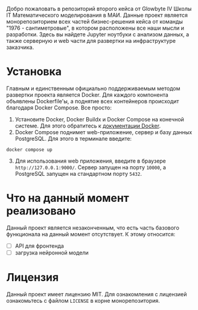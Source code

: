 Добро пожаловать в репозиторий второго кейса от Glowbyte IV Школы IT Математического моделирования в МАИ. Данные проект является монорепозиторием всех частей бизнес-решения кейса от команды "1976 - сантиметровые", в котором расположены все наши мысли и разработки. Здесь вы найдете Jupyter ноутбуки с анализом данных, а также серверную и web части для развертки на инфраструктуре заказчика.

# Установка
Главным и единственным официально поддерживаемым методом развертки проекта является Docker. Для каждого компонента объявлены Dockerfile'ы, а поднятие всех контейнеров происходит благодаря Docker Compose.
Все просто:
1. Установите Docker, Docker Buildx и Docker Compose на конечной системе. Для этого обратитесь к [документации Docker](https://docs.docker.com/engine/install/).
2. Docker Compose поднимет web-приложение, сервер и базу данных PostgreSQL. Для этого в терминале введите:
```shell
docker compose up
```
3. Для использования web приложения, введите в браузере `http://127.0.0.1:9000/`. Сервер запущен на порту `10000`, а PostgreSQL запущен на стандартном порту `5432`.

# Что на данный момент реализовано
Данный проект является незаконченным, что есть часть базового функционала на данный момент отсутствует. К этому относится:
- [ ] API для фронтенда
- [ ] загрузка нейронной модели

# Лицензия
Данный проект имеет лицензию MIT. Для ознакомления с лицензией ознакомьтесь с файлом `LICENSE` в корне монорепозитория.
